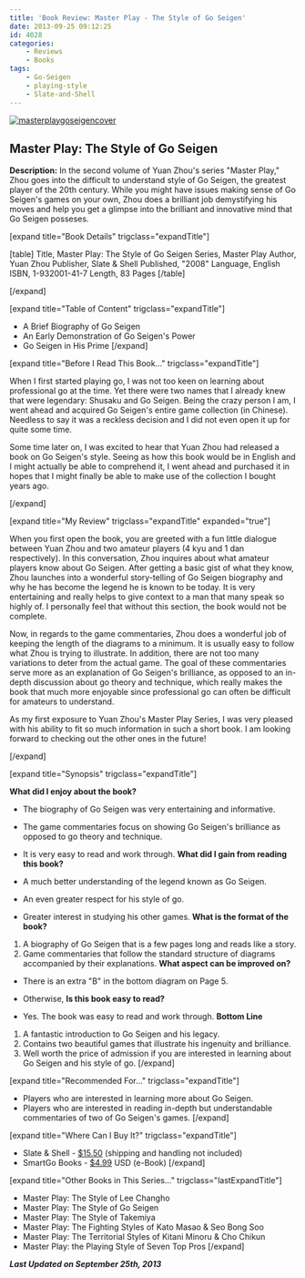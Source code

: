 ```yaml
---
title: 'Book Review: Master Play - The Style of Go Seigen'
date: 2013-09-25 09:12:25
id: 4028
categories:
	- Reviews
	- Books
tags:
	- Go-Seigen
	- playing-style
	- Slate-and-Shell
---
```


[![masterplaygoseigencover](http://www.bengozen.com/wp-content/uploads/2013/09/masterplaygoseigencover.jpg)](http://www.bengozen.com/wp-content/uploads/2013/09/masterplaygoseigencover.jpg)

## Master Play: The Style of Go Seigen

**Description:** In the second volume of Yuan Zhou's series "Master Play," Zhou goes into the difficult to understand style of Go Seigen, the greatest player of the 20th century. While you might have issues making sense of Go Seigen's games on your own, Zhou does a brilliant job demystifying his moves and help you get a glimpse into the brilliant and innovative mind that Go Seigen posseses.

<!--more-->

[expand title="Book Details" trigclass="expandTitle"]

[table]
Title, Master Play: The Style of Go Seigen
Series, Master Play
Author, Yuan Zhou
Publisher, Slate &amp; Shell
Published, "2008"
Language, English
ISBN, 1-932001-41-7
Length, 83 Pages
[/table]

[/expand]

[expand title="Table of Content" trigclass="expandTitle"]

*   A Brief Biography of Go Seigen
*   An Early Demonstration of Go Seigen's Power
*   Go Seigen in His Prime
[/expand]

[expand title="Before I Read This Book..." trigclass="expandTitle"]

When I first started playing go, I was not too keen on learning about professional go at the time. Yet there were two names that I already knew that were legendary: Shusaku and Go Seigen. Being the crazy person I am, I went ahead and acquired Go Seigen's entire game collection (in Chinese). Needless to say it was a reckless decision and I did not even open it up for quite some time.

Some time later on, I was excited to hear that Yuan Zhou had released a book on Go Seigen's style. Seeing as how this book would be in English and I might actually be able to comprehend it, I went ahead and purchased it in hopes that I might finally be able to make use of the collection I bought years ago.

[/expand]

[expand title="My Review" trigclass="expandTitle" expanded="true"]

When you first open the book, you are greeted with a fun little dialogue between Yuan Zhou and two amateur players (4 kyu and 1 dan respectively). In this conversation, Zhou inquires about what amateur players know about Go Seigen. After getting a basic gist of what they know, Zhou launches into a wonderful story-telling of Go Seigen biography and why he has become the legend he is known to be today. It is very entertaining and really helps to give context to a man that many speak so highly of. I personally feel that without this section, the book would not be complete.

Now, in regards to the game commentaries, Zhou does a wonderful job of keeping the length of the diagrams to a minimum. It is usually easy to follow what Zhou is trying to illustrate. In addition, there are not too many variations to deter from the actual game. The goal of these commentaries serve more as an explanation of Go Seigen's brilliance, as opposed to an in-depth discussion about go theory and technique, which really makes the book that much more enjoyable since professional go can often be difficult for amateurs to understand.

As my first exposure to Yuan Zhou's Master Play Series, I was very pleased with his ability to fit so much information in such a short book. I am looking forward to checking out the other ones in the future!

[/expand]

[expand title="Synopsis" trigclass="expandTitle"]

**What did I enjoy about the book?**

*   The biography of Go Seigen was very entertaining and informative.
*   The game commentaries focus on showing Go Seigen's brilliance as opposed to go theory and technique.
*   It is very easy to read and work through.
**What did I gain from reading this book?**

*   A much better understanding of the legend known as Go Seigen.
*   An even greater respect for his style of go.
*   Greater interest in studying his other games.
**What is the format of the book?**

1.  A biography of Go Seigen that is a few pages long and reads like a story.
2.  Game commentaries that follow the standard structure of diagrams accompanied by their explanations.
**What aspect can be improved on?**

*   There is an extra "B" in the bottom diagram on Page 5.
*   Otherwise,
**Is this book easy to read?**

*   Yes. The book was easy to read and work through.
**Bottom Line**

1.  A fantastic introduction to Go Seigen and his legacy.
2.  Contains two beautiful games that illustrate his ingenuity and brilliance.
3.  Well worth the price of admission if you are interested in learning about Go Seigen and his style of go.
[/expand]

[expand title="Recommended For..." trigclass="expandTitle"]

*   Players who are interested in learning more about Go Seigen.
*   Players who are interested in reading in-depth but understandable commentaries of two of Go Seigen's games.
[/expand]

[expand title="Where Can I Buy It?" trigclass="expandTitle"]

*   Slate &amp; Shell - [$15.50](http://www.slateandshell.com/SSYZ006.html) (shipping and handling not included)
*   SmartGo Books - [$4.99](http://www.smartgo.com/books.htm "SmartGo Books") USD (e-Book)
[/expand]

[expand title="Other Books in This Series..." trigclass="lastExpandTitle"]

*   Master Play: The Style of Lee Changho
*   Master Play: The Style of Go Seigen
*   Master Play: The Style of Takemiya
*   Master Play: The Fighting Styles of Kato Masao &amp; Seo Bong Soo
*   Master Play: The Territorial Styles of Kitani Minoru &amp; Cho Chikun
*   Master Play: the Playing Style of Seven Top Pros
[/expand]

_**Last Updated on September 25th, 2013**_